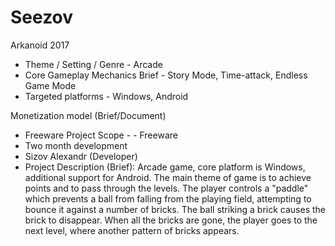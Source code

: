 # Seezov
Arkanoid 2017

* Theme / Setting / Genre - Arcade 
* Core Gameplay Mechanics Brief - Story Mode, Time-attack, Endless Game Mode
* Targeted platforms - Windows, Android

Monetization model (Brief/Document)
* Freeware
Project Scope - - Freeware
* Two month development
* Sizov Alexandr (Developer) 
* Project Description (Brief):  Arcade game, core platform is Windows, additional support for Android. The main theme of game is to achieve points and to pass through the levels. The player controls a "paddle" which prevents a ball from falling from the playing field, attempting to bounce it against a number of bricks. The ball striking a brick causes the brick to disappear. When all the bricks are gone, the player goes to the next level, where another pattern of bricks appears.
